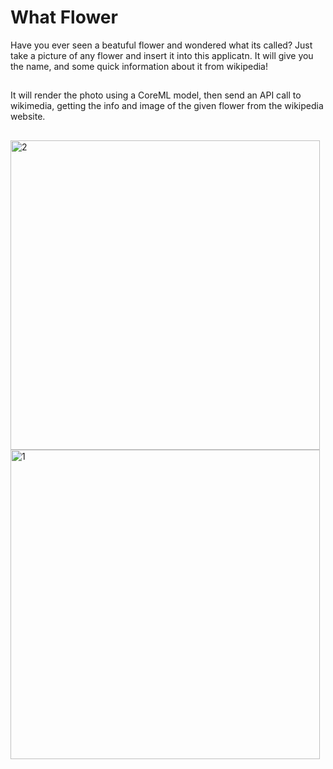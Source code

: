 # What Flower
Have you ever seen a beatuful flower and wondered what its called? Just take a picture of any flower and insert it into this applicatn. It will give you the name, and some quick information about it from wikipedia!
##
It will render the photo using a CoreML model, then send an API call to wikimedia, getting the info and image of the given flower from the wikipedia website.
##
<img width="495" alt="2" src="github.com/HamiHash/Todoey/assets/112081963/c9b3ff38-3d24-42e3-8235-21258e77a7cf">
<img width="495" alt="1" src="https://github.com/HamiHash/WhatFlower1/assets/112081963/207c079d-3959-40b6-823f-c5a3ca5af02d">

